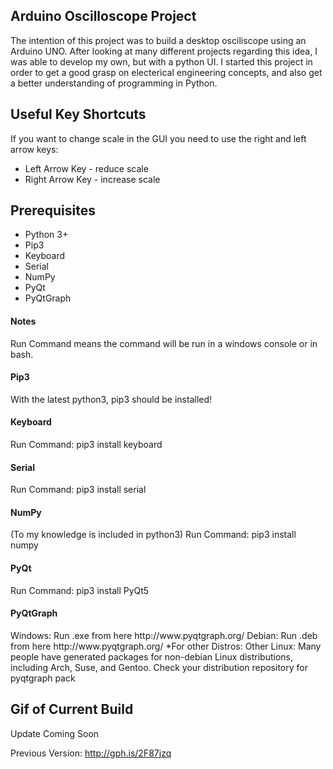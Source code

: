 <h2>Arduino Oscilloscope Project </h2>
The intention of this project was to build a desktop osciliscope using an Arduino UNO. After looking at many different projects regarding this idea, I was able to develop my own, but with a python UI. I started this project in order to get a good grasp on electerical engineering concepts, and also get a better understanding of programming in Python.

<h2>Useful Key Shortcuts</h2>
If you want to change scale in the GUI you need to use the right and left arrow keys:
<ul>
  <li>Left Arrow Key - reduce scale</li>
  <li>Right Arrow Key - increase scale</li>
</ul>

<h2>Prerequisites</h2>
<ul>
  <li>Python 3+</li>
  <li>Pip3</li>
  <li>Keyboard</li>
  <li>Serial</li>
  <li>NumPy</li>
  <li>PyQt</li>
  <li>PyQtGraph</li>
</ul>

<h4>Notes</h4>
Run Command means the command will be run in a windows console or in bash.

<h4>Pip3</h3>
With the latest python3, pip3 should be installed!

<h4>Keyboard</h4>
Run Command:
  pip3 install keyboard

<h4>Serial</h4>
Run Command:
  pip3 install serial

<h4>NumPy</h4>
(To my knowledge is included in python3)
Run Command:
  pip3 install numpy


<h4>PyQt</h4>
Run Command:
  pip3 install PyQt5

<h4>PyQtGraph</h4>
Windows: Run .exe from here http://www.pyqtgraph.org/
Debian: Run .deb from here http://www.pyqtgraph.org/
  *For other Distros: Other Linux:
  Many people have generated packages for non-debian Linux distributions, including Arch, Suse, and Gentoo. Check your distribution repository for pyqtgraph pack

<h2>Gif of Current Build </h2>
Update Coming Soon

Previous Version: http://gph.is/2F87jzq
